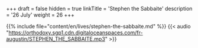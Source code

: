 +++
draft = false
hidden = true
linkTitle = 'Stephen the Sabbaite'
description = '26 July'
weight = 26
+++

{{% include file="content/en/lives/stephen-the-sabbaite.md" %}}
{{< audio "https://orthodoxy.sgp1.cdn.digitaloceanspaces.com/fr-augustin/STEPHEN_THE_SABBAITE.mp3" >}}
